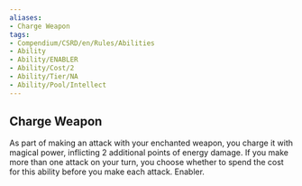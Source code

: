 ```yaml
---
aliases:
- Charge Weapon
tags:
- Compendium/CSRD/en/Rules/Abilities
- Ability
- Ability/ENABLER
- Ability/Cost/2
- Ability/Tier/NA
- Ability/Pool/Intellect
---
```


  
## Charge Weapon  
As part of making an attack with your enchanted weapon, you charge it with magical power, inflicting 2 additional points of energy damage. If you make more than one attack on your turn, you choose whether to spend the cost for this ability before you make each attack. Enabler. 